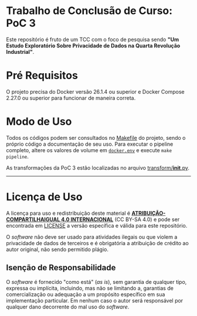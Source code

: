 # Trabalho de Conclusão de Curso: PoC 3

Este repositório é fruto de um TCC com o foco de pesquisa sendo **"Um Estudo Exploratório Sobre Privacidade de Dados na Quarta Revolução Industrial"**.

# Pré Requisitos

O projeto precisa do Docker versão 26.1.4 ou superior e Docker Compose 2.27.0 ou superior para funcionar de maneira correta.

# Modo de Uso

Todos os códigos podem ser consultados no [Makefile](https://github.com/Victor-Buendia/tcc_poc3/blob/main/Makefile) do projeto, sendo o próprio código a documentação de seu uso. Para executar o pipeline completo, altere os valores de volume em [`docker.env`](https://github.com/Victor-Buendia/tcc_poc3/blob/main/docker.env) e execute `make pipeline`.

As transformações da PoC 3 estão localizadas no arquivo [transform/__init__.py](https://github.com/Victor-Buendia/tcc_poc3/blob/main/evento/transform/__init__.py).

---
# Licença de Uso

A licença para uso e redistribuição deste material é [**ATRIBUIÇÃO-COMPARTILHAIGUAL 4.0 INTERNACIONAL**](https://creativecommons.org/licenses/by-sa/4.0/deed.pt-br) (CC BY-SA 4.0) e pode ser encontrada em [LICENSE](https://github.com/Victor-Buendia/tcc_poc3?tab=MIT-1-ov-file) a versão específica e válida para este repositório.

O *software* não deve ser usado para atividades ilegais ou que violem a privacidade de dados de terceiros e é obrigatória a atribuição de crédito ao autor original, não sendo permitido plágio.

## Isenção de Responsabilidade

O *software* é fornecido "como está" (*as is*), sem garantia de qualquer tipo, expressa ou implícita, incluindo, mas não se limitando a, garantias de comercialização ou adequação a um propósito específico em sua implementação particular. Em nenhum caso o autor será responsável por qualquer dano decorrente do mal uso do *software*.